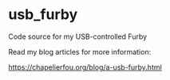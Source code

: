 # usb_furby
Code source for my USB-controlled Furby

Read my blog articles for more information:

https://chapelierfou.org/blog/a-usb-furby.html

